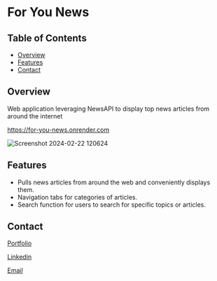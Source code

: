 # For You News

## Table of Contents

- [Overview](#overview)
- [Features](#features)
- [Contact](#contact)

## Overview

Web application leveraging NewsAPI to display top news articles from around the internet

https://for-you-news.onrender.com

![Screenshot 2024-02-22 120624](https://github.com/TakeADev/foryounews/assets/106417346/8f6c0ae3-2b62-4cd4-849e-f6a26f39cf64)

## Features
- Pulls news articles from around the web and conveniently displays them.
- Navigation tabs for categories of articles.
- Search function for users to search for specific topics or articles.

## Contact

[Portfolio](https://portfolio-v1-wlpm.onrender.com)

[Linkedin](linkedin.com/in/chance-conway-5b687828b)

[Email](chanceconwaydev@gmail.com)

